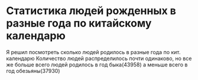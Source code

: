 # Статистика людей рожденных в разные года по китайскому календарю
Я решил посмотреть сколько людей родилось в разные года по кит. календарю
Количество людей распределилось почти одинаково, но все же больше всего людей родилось в год быка(43958)
а меньше всего в год обезьяны(37930)
